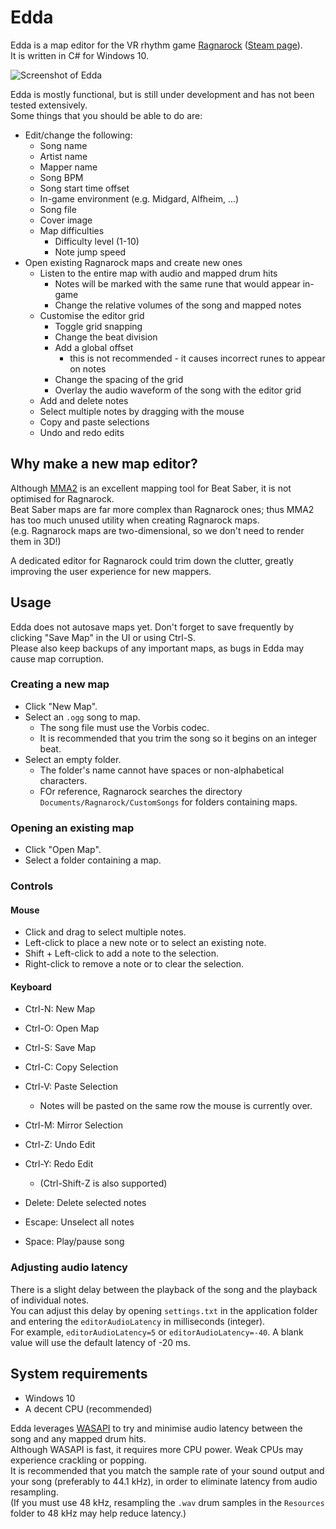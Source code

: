 # Edda

Edda is a map editor for the VR rhythm game [Ragnarock](https://www.ragnarock-vr.com/home) ([Steam page](https://store.steampowered.com/app/1345820/Ragnarock/)).  
It is written in C# for Windows 10.

![Screenshot of Edda](https://i.imgur.com/cWQ3Aki.png)

Edda is mostly functional, but is still under development and has not been tested extensively.  
Some things that you should be able to do are:
- Edit/change the following:
  - Song name
  - Artist name
  - Mapper name
  - Song BPM
  - Song start time offset
  - In-game environment (e.g. Midgard, Alfheim, ...)
  - Song file
  - Cover image
  - Map difficulties
    - Difficulty level (1-10)
    - Note jump speed  
- Open existing Ragnarock maps and create new ones
  - Listen to the entire map with audio and mapped drum hits
     - Notes will be marked with the same rune that would appear in-game
     - Change the relative volumes of the song and mapped notes
  - Customise the editor grid
    - Toggle grid snapping
    - Change the beat division
    - Add a global offset 
      - this is not recommended - it causes incorrect runes to appear on notes
    - Change the spacing of the grid
    - Overlay the audio waveform of the song with the editor grid
  - Add and delete notes
  - Select multiple notes by dragging with the mouse
  - Copy and paste selections
  - Undo and redo edits

## Why make a new map editor?

Although [MMA2](https://github.com/Shadnix-was-taken/MediocreMapper) is an excellent mapping tool for Beat Saber, it is not optimised for Ragnarock.  
Beat Saber maps are far more complex than Ragnarock ones; thus MMA2 has too much unused utility when creating Ragnarock maps.  
(e.g. Ragnarock maps are two-dimensional, so we don't need to render them in 3D!)

A dedicated editor for Ragnarock could trim down the clutter, greatly improving the user experience for new mappers.

## Usage

Edda does not autosave maps yet. Don't forget to save frequently by clicking "Save Map" in the UI or using Ctrl-S.  
Please also keep backups of any important maps, as bugs in Edda may cause map corruption.    

### Creating a new map
- Click "New Map".
- Select an `.ogg` song to map.
   - The song file must use the Vorbis codec.
   - It is recommended that you trim the song so it begins on an integer beat.
- Select an empty folder.
  - The folder's name cannot have spaces or non-alphabetical characters.
  - FOr reference, Ragnarock searches the directory `Documents/Ragnarock/CustomSongs` for folders containing maps.

### Opening an existing map
- Click "Open Map".
- Select a folder containing a map.

### Controls

#### Mouse
- Click and drag to select multiple notes.
- Left-click to place a new note or to select an existing note.
- Shift + Left-click to add a note to the selection.
- Right-click to remove a note or to clear the selection.

#### Keyboard
- Ctrl-N: New Map
- Ctrl-O: Open Map
- Ctrl-S: Save Map
- Ctrl-C: Copy Selection
- Ctrl-V: Paste Selection
  - Notes will be pasted on the same row the mouse is currently over.
- Ctrl-M: Mirror Selection
- Ctrl-Z: Undo Edit
- Ctrl-Y: Redo Edit
  - (Ctrl-Shift-Z is also supported)

- Delete: Delete selected notes
- Escape: Unselect all notes
- Space: Play/pause song

### Adjusting audio latency
There is a slight delay between the playback of the song and the playback of individual notes.  
You can adjust this delay by opening `settings.txt` in the application folder and entering the `editorAudioLatency` in milliseconds (integer).  
For example, `editorAudioLatency=5` or `editorAudioLatency=-40`. A blank value will use the default latency of -20 ms.

## System requirements
- Windows 10
- A decent CPU (recommended)

Edda leverages [WASAPI](https://docs.microsoft.com/en-us/windows/win32/coreaudio/wasapi) to try and minimise audio latency between the song and any mapped drum hits.  
Although WASAPI is fast, it requires more CPU power. Weak CPUs may experience crackling or popping.  
It is recommended that you match the sample rate of your sound output and your song (preferably to 44.1 kHz), in order to eliminate latency from audio resampling.  
(If you must use 48 kHz, resampling the `.wav` drum samples in the `Resources` folder to 48 kHz may help reduce latency.)  
